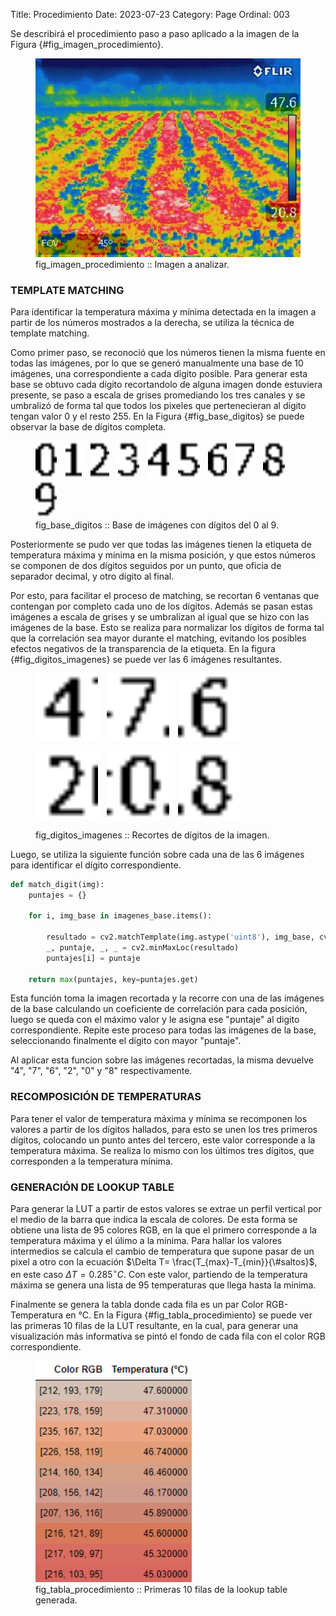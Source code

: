 Title: Procedimiento
Date: 2023-07-23
Category: Page
Ordinal: 003

Se describirá el procedimiento paso a paso aplicado a la imagen de la Figura {#fig_imagen_procedimiento}.

<figure>
  <img src="../images/imagen_procedimiento.jpg" width="450">
  <figcaption>
  fig_imagen_procedimiento :: Imagen a analizar.
  </figcaption>
</figure> 


### TEMPLATE MATCHING

Para identificar la temperatura máxima y mínima detectada en la imagen a partir de los números mostrados a la derecha, se utiliza la técnica de template matching.

Como primer paso, se reconoció que los números tienen la misma fuente en todas las imágenes, por lo que se generó manualmente una base de 10 imágenes, una correspondiente a cada dígito posible. Para generar esta base se obtuvo cada dígito recortandolo de alguna imagen donde estuviera presente, se paso a escala de grises promediando los tres canales y se umbralizó de forma tal que todos los pixeles que pertenecieran al dígito tengan valor 0 y el resto 255. En la Figura {#fig_base_digitos} se puede observar la base de dígitos completa.

<figure>
  <img src="../images/base_0.png" style="height:60px; margin-right: 10px;">
  <img src="../images/base_1.png" style="height:60px; margin-right: 10px;">
  <img src="../images/base_2.png" style="height:60px; margin-right: 10px;">
  <img src="../images/base_3.png" style="height:60px; margin-right: 10px;">
  <img src="../images/base_4.png" style="height:60px; margin-right: 10px;">
  <img src="../images/base_5.png" style="height:60px; margin-right: 10px;">
  <img src="../images/base_6.png" style="height:60px; margin-right: 10px;">
  <img src="../images/base_7.png" style="height:60px; margin-right: 10px;">
  <img src="../images/base_8.png" style="height:60px; margin-right: 10px;">
  <img src="../images/base_9.png" style="height:60px;">
  <figcaption>
  fig_base_digitos :: Base de imágenes con dígitos del 0 al 9.
  </figcaption>
</figure> 

Posteriormente se pudo ver que todas las imágenes tienen la etiqueta de temperatura máxima y mínima en la misma posición, y que estos números se componen de dos dígitos seguidos por un punto, que oficia de separador decimal, y otro dígito al final.

Por esto, para facilitar el proceso de matching, se recortan 6 ventanas que contengan por completo cada uno de los dígitos. Además se pasan estas imágenes a escala de grises y se umbralizan al igual que se hizo con las imágenes de la base. Esto se realiza para normalizar los dígitos de forma tal que la correlación sea mayor durante el matching, evitando los posibles efectos negativos de la transparencia de la etiqueta. En la figura {#fig_digitos_imagenes} se puede ver las 6 imágenes resultantes.

<figure>
  <p float="left">
    <img src="../images/digito1.png" width="100" style="margin-right: 10px;">
    <img src="../images/digito2.png" width="100" style="margin-right: 10px;">
    <img src="../images/digito3.png" width="100">
  </p>
  <p float="left">
    <img src="../images/digito4.png" width="100" style="margin-right: 10px;">
    <img src="../images/digito5.png" width="100" style="margin-right: 10px;">
    <img src="../images/digito6.png" width="100">
  </p>
  <figcaption>
  fig_digitos_imagenes :: Recortes de dígitos de la imagen.
  </figcaption>
</figure>

Luego, se utiliza la siguiente función sobre cada una de las 6 imágenes para identificar el dígito correspondiente.

``` python
def match_digit(img):
    puntajes = {}

    for i, img_base in imagenes_base.items():
        
        resultado = cv2.matchTemplate(img.astype('uint8'), img_base, cv2.TM_CCOEFF_NORMED)
        _, puntaje, _, _ = cv2.minMaxLoc(resultado)
        puntajes[i] = puntaje
    
    return max(puntajes, key=puntajes.get)

```
Esta función toma la imagen recortada y la recorre con una de las imágenes de la base calculando un coeficiente de correlación para cada posición, luego se queda con el máximo valor y le asigna ese "puntaje" al digito correspondiente. Repite este proceso para todas las imágenes de la base, seleccionando finalmente el dígito con mayor "puntaje".

Al aplicar esta funcion sobre las imágenes recortadas, la misma devuelve "4", "7", "6", "2", "0" y "8" respectivamente.

### RECOMPOSICIÓN DE TEMPERATURAS

Para tener el valor de temperatura máxima y mínima se recomponen los valores a partir de los dígitos hallados, para esto se unen los tres primeros dígitos, colocando un punto antes del tercero, este valor corresponde a la temperatura máxima. Se realiza lo mismo con los últimos tres dígitos, que corresponden a la temperatura mínima.

### GENERACIÓN DE LOOKUP TABLE

Para generar la LUT a partir de estos valores se extrae un perfil vertical por el medio de la barra que indica la escala de colores. De esta forma se obtiene una lista de 95 colores RGB, en la que el primero corresponde a la temperatura máxima y el úlimo a la mínima. Para hallar los valores intermedios se calcula el cambio de temperatura que supone pasar de un pixel a otro con la ecuación $\Delta T= \frac{T_{max}-T_{min}}{\#saltos}$, en este caso $\Delta T=0.285^{\circ}C$. Con este valor, partiendo de la temperatura máxima se genera una lista de 95 temperaturas que llega hasta la mínima.

Finalmente se genera la tabla donde cada fila es un par Color RGB-Temperatura en °C. En la Figura {#fig_tabla_procedimiento} se puede ver las primeras 10 filas de la LUT resultante, en la cual, para generar una visualización más informativa se pintó el fondo de cada fila con el color RGB correspondiente.

<figure>
  <img src="../images/tabla_procedimiento.png" width="250">
  <figcaption>
  fig_tabla_procedimiento :: Primeras 10 filas de la lookup table generada.
  </figcaption>
</figure> 